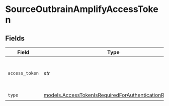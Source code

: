 # SourceOutbrainAmplifyAccessToken


## Fields

| Field                                                                                                                | Type                                                                                                                 | Required                                                                                                             | Description                                                                                                          |
| -------------------------------------------------------------------------------------------------------------------- | -------------------------------------------------------------------------------------------------------------------- | -------------------------------------------------------------------------------------------------------------------- | -------------------------------------------------------------------------------------------------------------------- |
| `access_token`                                                                                                       | *str*                                                                                                                | :heavy_check_mark:                                                                                                   | Access Token for making authenticated requests.                                                                      |
| `type`                                                                                                               | [models.AccessTokenIsRequiredForAuthenticationRequests](../models/accesstokenisrequiredforauthenticationrequests.md) | :heavy_check_mark:                                                                                                   | N/A                                                                                                                  |
